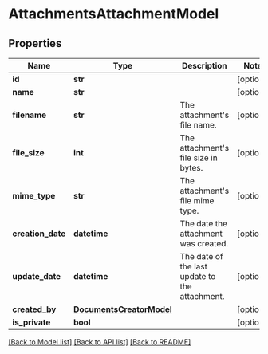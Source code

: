 # AttachmentsAttachmentModel

## Properties
Name | Type | Description | Notes
------------ | ------------- | ------------- | -------------
**id** | **str** |  | [optional] 
**name** | **str** |  | [optional] 
**filename** | **str** | The attachment&#x27;s file name. | [optional] 
**file_size** | **int** | The attachment&#x27;s file size in bytes. | [optional] 
**mime_type** | **str** | The attachment&#x27;s file mime type. | [optional] 
**creation_date** | **datetime** | The date the attachment was created. | [optional] 
**update_date** | **datetime** | The date of the last update to the attachment. | [optional] 
**created_by** | [**DocumentsCreatorModel**](DocumentsCreatorModel.md) |  | [optional] 
**is_private** | **bool** |  | [optional] 

[[Back to Model list]](../README.md#documentation-for-models) [[Back to API list]](../README.md#documentation-for-api-endpoints) [[Back to README]](../README.md)

